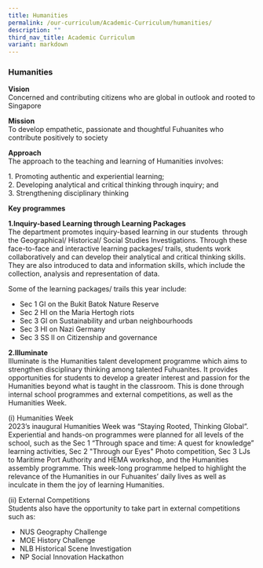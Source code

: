 ```yaml
---
title: Humanities
permalink: /our-curriculum/Academic-Curriculum/humanities/
description: ""
third_nav_title: Academic Curriculum
variant: markdown
---
```

### Humanities

**Vision**<br>
Concerned and contributing citizens who are global in outlook and rooted to Singapore

**Mission**<br>
To develop empathetic, passionate and thoughtful Fuhuanites who contribute positively to society

**Approach**<br>
The approach to the teaching and learning of Humanities involves:

1\.  Promoting authentic and experiential learning;  
2\.  Developing analytical and critical thinking through inquiry; and  
3\.  Strengthening disciplinary thinking  
    

**Key programmes**

**1\.Inquiry-based Learning through Learning Packages** <br> The department promotes inquiry-based learning in our students&nbsp; through the Geographical/ Historical/ Social Studies Investigations. Through these face-to-face and interactive learning packages/ trails, students work collaboratively and can develop their analytical and critical thinking skills. They are also introduced to data and information skills, which include the collection, analysis and representation of data. 

Some of the learning packages/ trails this year include:

*   Sec 1 GI on the Bukit Batok Nature Reserve
*   Sec 2 HI on the Maria Hertogh riots
*   Sec 3 GI on Sustainability and urban neighbourhoods
*   Sec 3 HI on Nazi Germany
*   Sec 3 SS II on Citizenship and governance

**2\.Illuminate**<br>
Illuminate is the Humanities talent development programme which aims to strengthen disciplinary thinking among talented Fuhuanites. It provides opportunities for students to develop a greater interest and passion for the Humanities beyond what is taught in the classroom. This is done through internal school programmes and external competitions, as well as the Humanities Week.

(i) Humanities Week
<br>
2023’s inaugural Humanities Week was “Staying Rooted, Thinking Global”. Experiential and hands-on programmes were planned for all levels of the school, such as the Sec 1 “Through space and time: A quest for knowledge” learning activities, Sec 2 "Through our Eyes" Photo competition, Sec 3 LJs to Maritime Port Authority and HEMA workshop, and the Humanities assembly programme. This week-long programme helped to highlight the relevance of the Humanities in our Fuhuanites’ daily lives as well as inculcate in them the joy of learning Humanities.

(ii) External Competitions
<br>
Students also have the opportunity to take part in external competitions such as:

* NUS Geography Challenge
* MOE History Challenge
* NLB Historical Scene Investigation
* NP Social Innovation Hackathon